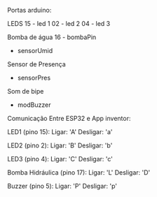 Portas arduino:

LEDS
15 - led 1
02 - led 2
04 - led 3

Bomba de água
16 - bombaPin
   - sensorUmid

Sensor de Presença
   - sensorPres

Som de bipe   
   - modBuzzer


Comunicação Entre ESP32 e App inventor:

LED1 (pino 15):
Ligar: 'A'
Desligar: 'a'

LED2 (pino 2):
Ligar: 'B'
Desligar: 'b'

LED3 (pino 4):
Ligar: 'C'
Desligar: 'c'

Bomba Hidráulica (pino 17):
Ligar: 'L'
Desligar: 'D'

Buzzer (pino 5):
Ligar: 'P'
Desligar: 'p'

